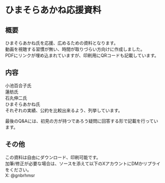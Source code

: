 # ひまそらあかね応援資料

## 概要

ひまそらあかね氏を応援、広めるための資料となります。  
動画を視聴する習慣が無い、時間が取りづらい方向けに作成しました。  
PDFにリンクが埋め込まれていますが、印刷用にQRコードも記載しています。  

## 内容

小池百合子氏  
蓮舫氏  
石丸伸二氏  
ひまそらあかね氏  
それぞれの実績、公約を比較出来るよう、列挙しています。  
  
最後のQ&Aには、初見の方が持つであろう疑問に回答する形で記載を行っています。  

## その他
この資料は自由にダウンロード、印刷可能です。  
加筆/修正が必要な場合は、ソースを添えて以下のXアカウントにDMかリプライをください。  
X: @gnbrhmsr  

